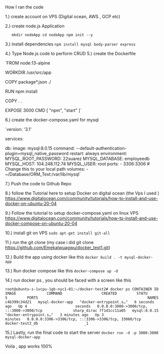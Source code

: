 How I ran the code

1.) create account on VPS (Digital ocean, AWS , GCP etc)

2.) create node.js Application

`	mkdir nodeApp
	cd nodeApp
	npm init --y`
 
3.) install dependencies 
	`npm install mysql body-parser express`

4.) Type Node.js code to perform CRUD
5.) create the Dockerfile

`FROM node:13-alpine

WORKDIR /usr/src/app

COPY package*.json ./

RUN npm install

COPY . .

EXPOSE 3000
CMD [ "npm", "start" ]`

6.) create the docker-compose.yaml for mysql

`version: '3.1'

services:

  db:
    image: mysql:8.0.15
    command: --default-authentication-plugin=mysql_native_password
    restart: always
    environment:
       MYSQL_ROOT_PASSWORD: 22suarez
       MYSQL_DATABASE: employeedb
       MYSQL_HOST: 104.248.112.74
       MYSQL_USER: root
    ports:
      - 3306:3306
    # Change this to your local path
    volumes:
      - ~/Database/ORM_Test:/var/lib/mysql`

7.) Push the code to Github Repo

8.) follow the Tutorial here to setup Docker on digital ocean (the Vps I used ) https://www.digitalocean.com/community/tutorials/how-to-install-and-use-docker-on-ubuntu-20-04

9.) Follow the tutorial to setup docker-compose.yaml on linux VPS https://www.digitalocean.com/community/tutorials/how-to-install-and-use-docker-compose-on-ubuntu-20-04

10.) install git on VPS `sudo apt-get install git-all`

11.) run the git clone (my case i did git clone https://github.com/EmekaIwuagwu/docker_test1.git)

12.) Build the app using docker like this `docker build . -t mysql-docker-app`

13.) Run docker compose like this `docker-compose up -d`

14.) run docker ps , you should be faced with a screen like this 

`root@ubuntu-s-1vcpu-1gb-nyc1-01:~/docker-test2# docker ps
CONTAINER ID   IMAGE              COMMAND                  CREATED         STATU                     S         PORTS                                                  NAMES
c4b399c34d21   mysql-docker-app   "docker-entrypoint.s…"   6 seconds ago   Up 4                      seconds   0.0.0.0:3000->3000/tcp, :::3000->3000/tcp              sharp_dirac
7f1d1cc11a05   mysql:8.0.15       "docker-entrypoint.s…"   3 minutes ago   Up 3                      minutes   0.0.0.0:3306->3306/tcp, :::3306->3306/tcp, 33060/tcp   docker-test2_db                     _1`

15.) Lastly, run the final code to start the server 
`docker run -d -p 3000:3000 mysql-docker-app`

Voila , app works 100%

